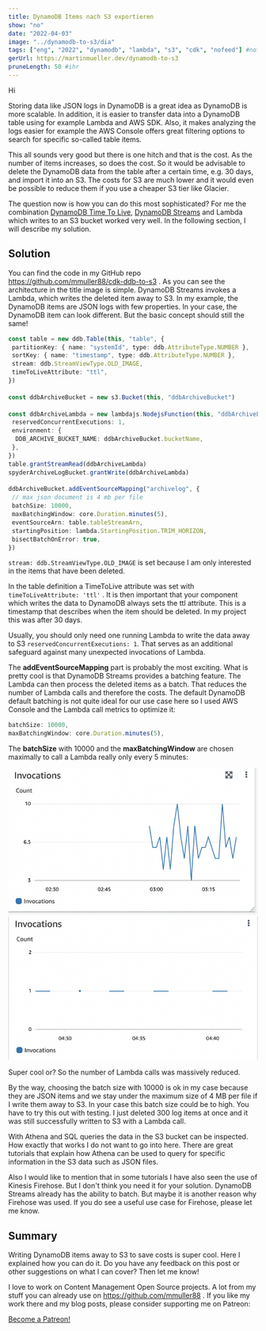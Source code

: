 ```yaml
---
title: DynamoDB Items nach S3 exportieren
show: "no"
date: "2022-04-03"
image: "../dynamodb-to-s3/dia"
tags: ["eng", "2022", "dynamodb", "lambda", "s3", "cdk", "nofeed"] #nofeed
gerUrl: https://martinmueller.dev/dynamodb-to-s3
pruneLength: 50 #ihr
---
```


Hi

Storing data like JSON logs in DynamoDB is a great idea as DynamoDB is more scalable. In addition, it is easier to transfer data into a DynamoDB table using for example Lambda and AWS SDK. Also, it makes analyzing the logs easier for example the AWS Console offers great filtering options to search for specific so-called table items.

This all sounds very good but there is one hitch and that is the cost. As the number of items increases, so does the cost. So it would be advisable to delete the DynamoDB data from the table after a certain time, e.g. 30 days, and import it into an S3. The costs for S3 are much lower and it would even be possible to reduce them if you use a cheaper S3 tier like Glacier.

The question now is how you can do this most sophisticated? For me the combination [DynamoDB Time To Live](https://docs.aws.amazon.com/amazondynamodb/latest/developerguide/TTL.html), [DynamoDB Streams](https://docs.aws.amazon.com/amazondynamodb/latest/developerguide/Streams.html) and Lambda which writes to an S3 bucket worked very well. In the following section, I will describe my solution.

## Solution

You can find the code in my GitHub repo <https://github.com/mmuller88/cdk-ddb-to-s3> . As you can see the architecture in the title image is simple. DynamoDB Streams invokes a Lambda, which writes the deleted item away to S3. In my example, the DynamoDB items are JSON logs with few properties. In your case, the DynamoDB item can look different. But the basic concept should still the same!

```ts
const table = new ddb.Table(this, "table", {
 partitionKey: { name: "systemId", type: ddb.AttributeType.NUMBER },
 sortKey: { name: "timestamp", type: ddb.AttributeType.NUMBER },
 stream: ddb.StreamViewType.OLD_IMAGE,
 timeToLiveAttribute: "ttl",
})

const ddbArchiveBucket = new s3.Bucket(this, "ddbArchiveBucket")

const ddbArchiveLambda = new lambdajs.NodejsFunction(this, "ddbArchiveLambda", {
 reservedConcurrentExecutions: 1,
 environment: {
  DDB_ARCHIVE_BUCKET_NAME: ddbArchiveBucket.bucketName,
 },
})
table.grantStreamRead(ddbArchiveLambda)
spyderArchiveLogBucket.grantWrite(ddbArchiveLambda)

ddbArchiveBucket.addEventSourceMapping("archivelog", {
 // max json document is 4 mb per file
 batchSize: 10000,
 maxBatchingWindow: core.Duration.minutes(5),
 eventSourceArn: table.tableStreamArn,
 startingPosition: lambda.StartingPosition.TRIM_HORIZON,
 bisectBatchOnError: true,
})
```

`stream: ddb.StreamViewType.OLD_IMAGE` is set because I am only interested in the items that have been deleted.

In the table definition a TimeToLive attribute was set with `timeToLiveAttribute: 'ttl'` . It is then important that your component which writes the data to DynamoDB always sets the ttl attribute. This is a timestamp that describes when the item should be deleted. In my project this was after 30 days.

Usually, you should only need one running Lambda to write the data away to S3 `reservedConcurrentExecutions: 1`. That serves as an additional safeguard against many unexpected invocations of Lambda.

The **addEventSourceMapping** part is probably the most exciting. What is pretty cool is that DynamoDB Streams provides a batching feature. The Lambda can then process the deleted items as a batch. That reduces the number of Lambda calls and therefore the costs. The default DynamoDB default batching is not quite ideal for our use case here so I used AWS Console and the Lambda call metrics to optimize it:

```ts
batchSize: 10000,
maxBatchingWindow: core.Duration.minutes(5),
```

The **batchSize** with 10000 and the **maxBatchingWindow** are chosen maximally to call a Lambda really only every 5 minutes:

![withoutProperBatching.png](https://raw.githubusercontent.com/mmuller88/mmblog/master/content/dynamodb-to-s3/withoutProperBatching.png)
![withProperBatching.png](https://raw.githubusercontent.com/mmuller88/mmblog/master/content/dynamodb-to-s3/withProperBatching.png)

Super cool or? So the number of Lambda calls was massively reduced.

By the way, choosing the batch size with 10000 is ok in my case because they are JSON items and we stay under the maximum size of 4 MB per file if I write them away to S3. In your case this batch size could be to high. You have to try this out with testing. I just deleted 300 log items at once and it was still successfully written to S3 with a Lambda call.

With Athena and SQL queries the data in the S3 bucket can be inspected. How exactly that works I do not want to go into here. There are great tutorials that explain how Athena can be used to query for specific information in the S3 data such as JSON files.

Also I would like to mention that in some tutorials I have also seen the use of Kinesis Firehose. But I don't think you need it for your solution. DynamoDB Streams already has the ability to batch. But maybe it is another reason why Firehose was used. If you do see a useful use case for Firehose, please let me know.

## Summary

Writing DynamoDB items away to S3 to save costs is super cool. Here I explained how you can do it. Do you have any feedback on this post or other suggestions on what I can cover? Then let me know!

I love to work on Content Management Open Source projects. A lot from my stuff you can already use on https://github.com/mmuller88 . If you like my work there and my blog posts, please consider supporting me on Patreon:

<a href="https://patreon.com/bePatron?u=29010217" data-patreon-widget-type="become-patron-button">Become a Patreon!</a><script async src="https://c6.patreon.com/becomePatronButton.bundle.js"></script>
